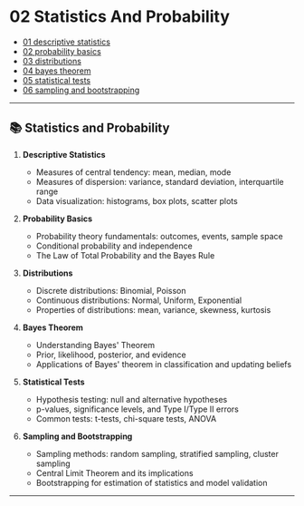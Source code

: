 # 02 Statistics And Probability

- [01 descriptive statistics](./01_descriptive_statistics.ipynb)
- [02 probability basics](./02_probability_basics.ipynb)
- [03 distributions](./03_distributions.ipynb)
- [04 bayes theorem](./04_bayes_theorem.ipynb)
- [05 statistical tests](./05_statistical_tests.ipynb)
- [06 sampling and bootstrapping](./06_sampling_and_bootstrapping.ipynb)

---

## 📚 Statistics and Probability

1. **Descriptive Statistics**
   - Measures of central tendency: mean, median, mode
   - Measures of dispersion: variance, standard deviation, interquartile range
   - Data visualization: histograms, box plots, scatter plots

2. **Probability Basics**
   - Probability theory fundamentals: outcomes, events, sample space
   - Conditional probability and independence
   - The Law of Total Probability and the Bayes Rule

3. **Distributions**
   - Discrete distributions: Binomial, Poisson
   - Continuous distributions: Normal, Uniform, Exponential
   - Properties of distributions: mean, variance, skewness, kurtosis

4. **Bayes Theorem**
   - Understanding Bayes' Theorem
   - Prior, likelihood, posterior, and evidence
   - Applications of Bayes' theorem in classification and updating beliefs

5. **Statistical Tests**
   - Hypothesis testing: null and alternative hypotheses
   - p-values, significance levels, and Type I/Type II errors
   - Common tests: t-tests, chi-square tests, ANOVA

6. **Sampling and Bootstrapping**
   - Sampling methods: random sampling, stratified sampling, cluster sampling
   - Central Limit Theorem and its implications
   - Bootstrapping for estimation of statistics and model validation

---
